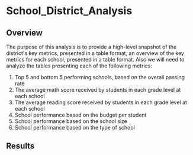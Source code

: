 # School_District_Analysis
## Overview
The purpose of this analysis is to provide a high-level snapshot of the district's key metrics, presented in a table format, an overview of the key metrics for each school, presented in a table format. Also we will need to analyze the tables presenting each of the following metrics:
1. Top 5 and bottom 5 performing schools, based on the overall passing rate
2. The average math score received by students in each grade level at each school
3. The average reading score received by students in each grade level at each school
4. School performance based on the budget per student
5. School performance based on the school size 
6. School performance based on the type of school

## Results
